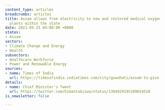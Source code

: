 ```yaml
---
content_type: articles
breadcrumbs: articles
title: Assam allows free electricity to new and restored medical oxygen production
  plants within the state
date: 2021-05-25 04:00:00 +0000
states:
- Assam
sectors:
- Climate Change and Energy
- Health
subsectors:
- Healthcare Workforce
- Power and Renewable Energy
sources:
- name: Times of India
  url: https://timesofindia.indiatimes.com/city/guwahati/assam-to-give-free-power-to-set-up-new-oxygen-plants/articleshow/82792935.cms
details:
- name: Chief Minister’s Tweet
  url: https://twitter.com/himantabiswa/status/1394929195109654528
is_newsletter: false

---
```

